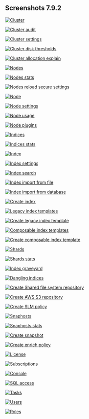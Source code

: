 ## Screenshots 7.9.2

[![Cluster](https://raw.githubusercontent.com/stephanediondev/elasticsearch-admin/main/screenshots/7.9.2/resized/resized-cluster.png)](https://raw.githubusercontent.com/stephanediondev/elasticsearch-admin/main/screenshots/7.9.2/original/original-cluster.png)

[![Cluster audit](https://raw.githubusercontent.com/stephanediondev/elasticsearch-admin/main/screenshots/7.9.2/resized/resized-cluster-audit.png)](https://raw.githubusercontent.com/stephanediondev/elasticsearch-admin/main/screenshots/7.9.2/original/original-cluster-audit.png)

[![Cluster settings](https://raw.githubusercontent.com/stephanediondev/elasticsearch-admin/main/screenshots/7.9.2/resized/resized-cluster-settings.png)](https://raw.githubusercontent.com/stephanediondev/elasticsearch-admin/main/screenshots/7.9.2/original/original-cluster-settings.png)

[![Cluster disk thresholds](https://raw.githubusercontent.com/stephanediondev/elasticsearch-admin/main/screenshots/7.9.2/resized/resized-disk-thresholds.png)](https://raw.githubusercontent.com/stephanediondev/elasticsearch-admin/main/screenshots/7.9.2/original/original-disk-thresholds.png)

[![Cluster allocation explain](https://raw.githubusercontent.com/stephanediondev/elasticsearch-admin/main/screenshots/7.9.2/resized/resized-cluster-allocation-explain.png)](https://raw.githubusercontent.com/stephanediondev/elasticsearch-admin/main/screenshots/7.9.2/original/original-cluster-allocation-explain.png)

[![Nodes](https://raw.githubusercontent.com/stephanediondev/elasticsearch-admin/main/screenshots/7.9.2/resized/resized-nodes.png)](https://raw.githubusercontent.com/stephanediondev/elasticsearch-admin/main/screenshots/7.9.2/original/original-nodes.png)

[![Nodes stats](https://raw.githubusercontent.com/stephanediondev/elasticsearch-admin/main/screenshots/7.9.2/resized/resized-nodes-stats.png)](https://raw.githubusercontent.com/stephanediondev/elasticsearch-admin/main/screenshots/7.9.2/original/original-nodes-stats.png)

[![Nodes reload secure settings](https://raw.githubusercontent.com/stephanediondev/elasticsearch-admin/main/screenshots/7.9.2/resized/resized-nodes-reload-secure-settings.png)](https://raw.githubusercontent.com/stephanediondev/elasticsearch-admin/main/screenshots/7.9.2/original/original-nodes-reload-secure-settings.png)

[![Node](https://raw.githubusercontent.com/stephanediondev/elasticsearch-admin/main/screenshots/7.9.2/resized/resized-node.png)](https://raw.githubusercontent.com/stephanediondev/elasticsearch-admin/main/screenshots/7.9.2/original/original-node.png)

[![Node settings](https://raw.githubusercontent.com/stephanediondev/elasticsearch-admin/main/screenshots/7.9.2/resized/resized-node-settings.png)](https://raw.githubusercontent.com/stephanediondev/elasticsearch-admin/main/screenshots/7.9.2/original/original-node-settings.png)

[![Node usage](https://raw.githubusercontent.com/stephanediondev/elasticsearch-admin/main/screenshots/7.9.2/resized/resized-node-usage.png)](https://raw.githubusercontent.com/stephanediondev/elasticsearch-admin/main/screenshots/7.9.2/original/original-node-usage.png)

[![Node plugins](https://raw.githubusercontent.com/stephanediondev/elasticsearch-admin/main/screenshots/7.9.2/resized/resized-node-plugins.png)](https://raw.githubusercontent.com/stephanediondev/elasticsearch-admin/main/screenshots/7.9.2/original/original-node-plugins.png)

[![Indices](https://raw.githubusercontent.com/stephanediondev/elasticsearch-admin/main/screenshots/7.9.2/resized/resized-indices.png)](https://raw.githubusercontent.com/stephanediondev/elasticsearch-admin/main/screenshots/7.9.2/original/original-indices.png)

[![Indices stats](https://raw.githubusercontent.com/stephanediondev/elasticsearch-admin/main/screenshots/7.9.2/resized/resized-indices-stats.png)](https://raw.githubusercontent.com/stephanediondev/elasticsearch-admin/main/screenshots/7.9.2/original/original-indices-stats.png)

[![Index](https://raw.githubusercontent.com/stephanediondev/elasticsearch-admin/main/screenshots/7.9.2/resized/resized-index.png)](https://raw.githubusercontent.com/stephanediondev/elasticsearch-admin/main/screenshots/7.9.2/original/original-index.png)

[![Index settings](https://raw.githubusercontent.com/stephanediondev/elasticsearch-admin/main/screenshots/7.9.2/resized/resized-index-settings.png)](https://raw.githubusercontent.com/stephanediondev/elasticsearch-admin/main/screenshots/7.9.2/original/original-index-settings.png)

[![Index search](https://raw.githubusercontent.com/stephanediondev/elasticsearch-admin/main/screenshots/7.9.2/resized/resized-index-search.png)](https://raw.githubusercontent.com/stephanediondev/elasticsearch-admin/main/screenshots/7.9.2/original/original-index-search.png)

[![Index import from file](https://raw.githubusercontent.com/stephanediondev/elasticsearch-admin/main/screenshots/7.9.2/resized/resized-index-file-import.png)](https://raw.githubusercontent.com/stephanediondev/elasticsearch-admin/main/screenshots/7.9.2/original/original-index-file-import.png)

[![Index import from database](https://raw.githubusercontent.com/stephanediondev/elasticsearch-admin/main/screenshots/7.9.2/resized/resized-index-database-import.png)](https://raw.githubusercontent.com/stephanediondev/elasticsearch-admin/main/screenshots/7.9.2/original/original-index-database-import.png)

[![Create index](https://raw.githubusercontent.com/stephanediondev/elasticsearch-admin/main/screenshots/7.9.2/resized/resized-index-create.png)](https://raw.githubusercontent.com/stephanediondev/elasticsearch-admin/main/screenshots/7.9.2/original/original-index-create.png)

[![Legacy index templates](https://raw.githubusercontent.com/stephanediondev/elasticsearch-admin/main/screenshots/7.9.2/resized/resized-index-templates-legacy.png)](https://raw.githubusercontent.com/stephanediondev/elasticsearch-admin/main/screenshots/7.9.2/original/original-index-templates-legacy.png)

[![Create legacy index template](https://raw.githubusercontent.com/stephanediondev/elasticsearch-admin/main/screenshots/7.9.2/resized/resized-index-template-create-legacy.png)](https://raw.githubusercontent.com/stephanediondev/elasticsearch-admin/main/screenshots/7.9.2/original/original-index-template-create-legacy.png)

[![Composable index templates](https://raw.githubusercontent.com/stephanediondev/elasticsearch-admin/main/screenshots/7.9.2/resized/resized-index-templates.png)](https://raw.githubusercontent.com/stephanediondev/elasticsearch-admin/main/screenshots/7.9.2/original/original-index-templates.png)

[![Create composable index template](https://raw.githubusercontent.com/stephanediondev/elasticsearch-admin/main/screenshots/7.9.2/resized/resized-index-template-create.png)](https://raw.githubusercontent.com/stephanediondev/elasticsearch-admin/main/screenshots/7.9.2/original/original-index-template-create.png)

[![Shards](https://raw.githubusercontent.com/stephanediondev/elasticsearch-admin/main/screenshots/7.9.2/resized/resized-shards.png)](https://raw.githubusercontent.com/stephanediondev/elasticsearch-admin/main/screenshots/7.9.2/original/original-shards.png)

[![Shards stats](https://raw.githubusercontent.com/stephanediondev/elasticsearch-admin/main/screenshots/7.9.2/resized/resized-shards-stats.png)](https://raw.githubusercontent.com/stephanediondev/elasticsearch-admin/main/screenshots/7.9.2/original/original-shards-stats.png)

[![Index graveyard](https://raw.githubusercontent.com/stephanediondev/elasticsearch-admin/main/screenshots/7.9.2/resized/resized-index-graveyard.png)](https://raw.githubusercontent.com/stephanediondev/elasticsearch-admin/main/screenshots/7.9.2/original/original-index-graveyard.png)

[![Dangling indices](https://raw.githubusercontent.com/stephanediondev/elasticsearch-admin/main/screenshots/7.9.2/resized/resized-dangling-indices.png)](https://raw.githubusercontent.com/stephanediondev/elasticsearch-admin/main/screenshots/7.9.2/original/original-dangling-indices.png)

[![Create Shared file system repository](https://raw.githubusercontent.com/stephanediondev/elasticsearch-admin/main/screenshots/7.9.2/resized/resized-repository-create-fs.png)](https://raw.githubusercontent.com/stephanediondev/elasticsearch-admin/main/screenshots/7.9.2/original/original-repository-create-fs.png)

[![Create AWS S3 repository](https://raw.githubusercontent.com/stephanediondev/elasticsearch-admin/main/screenshots/7.9.2/resized/resized-repository-create-s3.png)](https://raw.githubusercontent.com/stephanediondev/elasticsearch-admin/main/screenshots/7.9.2/original/original-repository-create-s3.png)

[![Create SLM policy](https://raw.githubusercontent.com/stephanediondev/elasticsearch-admin/main/screenshots/7.9.2/resized/resized-slm-policy-create.png)](https://raw.githubusercontent.com/stephanediondev/elasticsearch-admin/main/screenshots/7.9.2/original/original-slm-policy-create.png)

[![Snaphosts](https://raw.githubusercontent.com/stephanediondev/elasticsearch-admin/main/screenshots/7.9.2/resized/resized-snapshots.png)](https://raw.githubusercontent.com/stephanediondev/elasticsearch-admin/main/screenshots/7.9.2/original/original-snapshots.png)

[![Snaphosts stats](https://raw.githubusercontent.com/stephanediondev/elasticsearch-admin/main/screenshots/7.9.2/resized/resized-snapshots-stats.png)](https://raw.githubusercontent.com/stephanediondev/elasticsearch-admin/main/screenshots/7.9.2/original/original-snapshots-stats.png)

[![Create snapshot](https://raw.githubusercontent.com/stephanediondev/elasticsearch-admin/main/screenshots/7.9.2/resized/resized-snapshot-create.png)](https://raw.githubusercontent.com/stephanediondev/elasticsearch-admin/main/screenshots/7.9.2/original/original-snapshot-create.png)

[![Create enrich policy](https://raw.githubusercontent.com/stephanediondev/elasticsearch-admin/main/screenshots/7.9.2/resized/resized-enrich-create.png)](https://raw.githubusercontent.com/stephanediondev/elasticsearch-admin/main/screenshots/7.9.2/original/original-enrich-create.png)

[![License](https://raw.githubusercontent.com/stephanediondev/elasticsearch-admin/main/screenshots/7.9.2/resized/resized-license.png)](https://raw.githubusercontent.com/stephanediondev/elasticsearch-admin/main/screenshots/7.9.2/original/original-license.png)

[![Subscriptions](https://raw.githubusercontent.com/stephanediondev/elasticsearch-admin/main/screenshots/7.9.2/resized/resized-subscriptions.png)](https://raw.githubusercontent.com/stephanediondev/elasticsearch-admin/main/screenshots/7.9.2/original/original-subscriptions.png)

[![Console](https://raw.githubusercontent.com/stephanediondev/elasticsearch-admin/main/screenshots/7.9.2/resized/resized-console.png)](https://raw.githubusercontent.com/stephanediondev/elasticsearch-admin/main/screenshots/7.9.2/original/original-console.png)

[![SQL access](https://raw.githubusercontent.com/stephanediondev/elasticsearch-admin/main/screenshots/7.9.2/resized/resized-sql.png)](https://raw.githubusercontent.com/stephanediondev/elasticsearch-admin/main/screenshots/7.9.2/original/original-sql.png)

[![Tasks](https://raw.githubusercontent.com/stephanediondev/elasticsearch-admin/main/screenshots/7.9.2/resized/resized-tasks.png)](https://raw.githubusercontent.com/stephanediondev/elasticsearch-admin/main/screenshots/7.9.2/original/original-tasks.png)

[![Users](https://raw.githubusercontent.com/stephanediondev/elasticsearch-admin/main/screenshots/7.9.2/resized/resized-elasticsearch-users.png)](https://raw.githubusercontent.com/stephanediondev/elasticsearch-admin/main/screenshots/7.9.2/original/original-elasticsearch-users.png)

[![Roles](https://raw.githubusercontent.com/stephanediondev/elasticsearch-admin/main/screenshots/7.9.2/resized/resized-elasticsearch-roles.png)](https://raw.githubusercontent.com/stephanediondev/elasticsearch-admin/main/screenshots/7.9.2/original/original-elasticsearch-roles.png)

